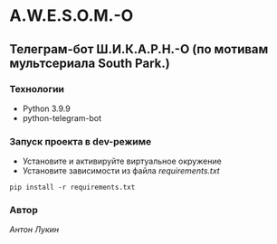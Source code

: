 # A.W.E.S.O.M.-O

## Телеграм-бот Ш.И.К.А.Р.Н.-О (по мотивам мультсериала South Park.)

### Технологии

- Python 3.9.9
- python-telegram-bot


### Запуск проекта в dev-режиме

- Установите и активируйте виртуальное окружение
- Установите зависимости из файла _requirements.txt_

```
pip install -r requirements.txt
```



### Автор

_Антон Лукин_
